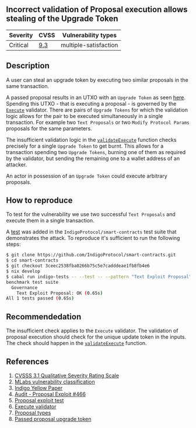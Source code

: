 ## Incorrect validation of Proposal execution allows stealing of the Upgrade Token

| Severity | CVSS  | Vulnerability types |
| -- | -- | -- |
| Critical | [9.3](https://nvd.nist.gov/vuln-metrics/cvss/v3-calculator?vector=AV:N/AC:H/PR:N/UI:N/S:C/C:N/I:H/A:N/E:F/RL:O/RC:C/CR:X/IR:H/AR:M/MAV:N/MAC:L/MPR:N/MUI:N/MS:C/MC:X/MI:H/MA:X&version=3.1) | multiple-satisfaction |

## Description

A user can steal an upgrade token by executing two similar proposals in the same transaction.

A passed proposal results in an UTXO with an `Upgrade Token` as seen [here](https://github.com/IndigoProtocol/smart-contracts/blob/c2748d1c03d089fcf913d31ace378a4920e909bd/src/Indigo/Contracts/Governance/Poll/OnChain.hs#L417). Spending this UTXO - that is executing a proposal - is governed by the [`Execute`]((https://github.com/IndigoProtocol/smart-contracts/blob/82e69a2122bc031690d3e070057c598d0b503608/src/Indigo/Contracts/Governance/Execute/OnChain.hs#L61)) validator. There are pairs of `Upgrade Tokens` for which the validation logic allows for the pair to be executed simultaneously in a single transaction.
For example two `Text Proposals` or two `Modify Protocol Params` proposals for the same parameters.

The insufficient validation logic in the [`validateExecute`](https://github.com/IndigoProtocol/smart-contracts/blob/82e69a2122bc031690d3e070057c598d0b503608/src/Indigo/Contracts/Governance/Execute/OnChain.hs#L61) function checks precisely for a single `Upgrade Token` to get burnt.
This allows for a transaction spending two `Upgrade Tokens`, burning one of them as required by the validator, but sending the remaining one to a wallet address of an attacker.

An actor in possession of an `Upgrade Token` could execute arbitrary proposals.

## How to reproduce

To test for the vulnerability we use two successful `Text Proposals` and execute them in a single transaction.

A [test](https://github.com/IndigoProtocol/smart-contracts/blob/3ceec2538fba0266b75c5e7cadddeae1fb8fb4e6/tests/Spec/Governance/Benchmark.hs#L197) was added in the `IndigoProtocol/smart-contracts` test suite that demonstrates the attack. To reproduce it's sufficient to run the following steps:

```bash
$ git clone https://github.com/IndigoProtocol/smart-contracts.git
$ cd smart-contracts
$ git checkout 3ceec2538fba0266b75c5e7cadddeae1fb8fb4e6
$ nix develop
$ cabal run indigo-tests -- --test -- --pattern "Text Exploit Proposal"
benchmark test suite
  Governance
    Text Exploit Proposal: OK (0.65s)
All 1 tests passed (0.65s)
```

## Recommendedation

The insufficient check applies to the `Execute` validator. The validation of proposal execution should check for the unique update token in the inputs. The check should happen in the [`validateExecute`](https://github.com/IndigoProtocol/smart-contracts/blob/82e69a2122bc031690d3e070057c598d0b503608/src/Indigo/Contracts/Governance/Execute/OnChain.hs#L61) function.

## References

1. [CVSSS 3.1 Qualitative Severity Rating Scale](https://www.first.org/cvss/v3.1/specification-document)
2. [MLabs vulnerability classification](https://www.notion.so/Vulnerability-Types-ad39253c84ce443a82b835d94d765ba2)
3. [Indigo Yellow Paper](https://indigoprotocol.io/wp-content/uploads/2022/01/yellowpaper.pdf)
4. [Audit - Proposal Exploit #466](https://github.com/IndigoProtocol/smart-contracts/pull/466)
5. [Proposal exploit test](https://github.com/IndigoProtocol/smart-contracts/blob/3ceec2538fba0266b75c5e7cadddeae1fb8fb4e6/tests/Spec/Governance/Benchmark.hs#L197)
6. [Execute validator](https://github.com/IndigoProtocol/smart-contracts/blob/82e69a2122bc031690d3e070057c598d0b503608/src/Indigo/Contracts/Governance/Execute/OnChain.hs#L61)
7. [Proposal types](https://github.com/IndigoProtocol/smart-contracts/blob/c2748d1c03d089fcf913d31ace378a4920e909bd/src/Indigo/Contracts/Governance/Gov/Common.hs#L103)
8. [Passed proposal upgrade token](https://github.com/IndigoProtocol/smart-contracts/blob/c2748d1c03d089fcf913d31ace378a4920e909bd/src/Indigo/Contracts/Governance/Poll/OnChain.hs#L417)
